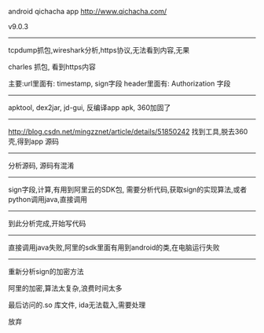 android
qichacha app
http://www.qichacha.com/

v9.0.3

---

tcpdump抓包,wireshark分析,https协议,无法看到内容,无果

charles 抓包, 看到https内容

主要:url里面有: timestamp, sign字段
header里面有: Authorization 字段

---


apktool, dex2jar, jd-gui, 反编译app apk, 360加固了

---

http://blog.csdn.net/mingzznet/article/details/51850242
找到工具,脱去360壳,得到app 源码

---

分析源码, 源码有混淆

---

sign字段,计算,有用到阿里云的SDK包,
需要分析代码,获取sign的实现算法,或者python调用java,直接调用

---


到此分析完成,开始写代码

---

直接调用java失败,阿里的sdk里面有用到android的类,在电脑运行失败

---

重新分析sign的加密方法

阿里的加密,算法太复杂,浪费时间太多

最后访问的.so 库文件, ida无法载入,需要处理


放弃










